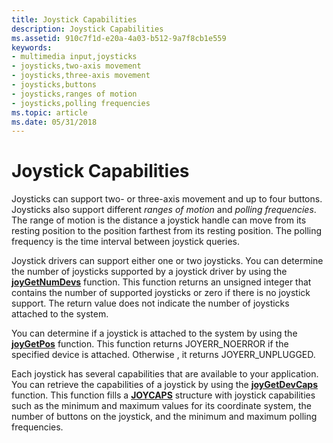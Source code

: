 ```yaml
---
title: Joystick Capabilities
description: Joystick Capabilities
ms.assetid: 910c7f1d-e20a-4a03-b512-9a7f8cb1e559
keywords:
- multimedia input,joysticks
- joysticks,two-axis movement
- joysticks,three-axis movement
- joysticks,buttons
- joysticks,ranges of motion
- joysticks,polling frequencies
ms.topic: article
ms.date: 05/31/2018
---
```


# Joystick Capabilities

Joysticks can support two- or three-axis movement and up to four buttons. Joysticks also support different *ranges of motion* and *polling frequencies*. The range of motion is the distance a joystick handle can move from its resting position to the position farthest from its resting position. The polling frequency is the time interval between joystick queries.

Joystick drivers can support either one or two joysticks. You can determine the number of joysticks supported by a joystick driver by using the [**joyGetNumDevs**](https://msdn.microsoft.com/en-us/library/Dd757106(v=VS.85).aspx) function. This function returns an unsigned integer that contains the number of supported joysticks or zero if there is no joystick support. The return value does not indicate the number of joysticks attached to the system.

You can determine if a joystick is attached to the system by using the [**joyGetPos**](https://msdn.microsoft.com/en-us/library/Dd757107(v=VS.85).aspx) function. This function returns JOYERR\_NOERROR if the specified device is attached. Otherwise , it returns JOYERR\_UNPLUGGED.

Each joystick has several capabilities that are available to your application. You can retrieve the capabilities of a joystick by using the [**joyGetDevCaps**](https://msdn.microsoft.com/en-us/library/Dd757105(v=VS.85).aspx) function. This function fills a [**JOYCAPS**](https://msdn.microsoft.com/en-us/library/Dd757103(v=VS.85).aspx) structure with joystick capabilities such as the minimum and maximum values for its coordinate system, the number of buttons on the joystick, and the minimum and maximum polling frequencies.

 

 




